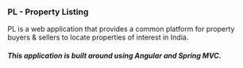 ### PL - Property Listing

PL is a web application that provides a common platform for property buyers & sellers to locate properties of interest in India. 

##### This application is built around using Angular and Spring MVC. 

